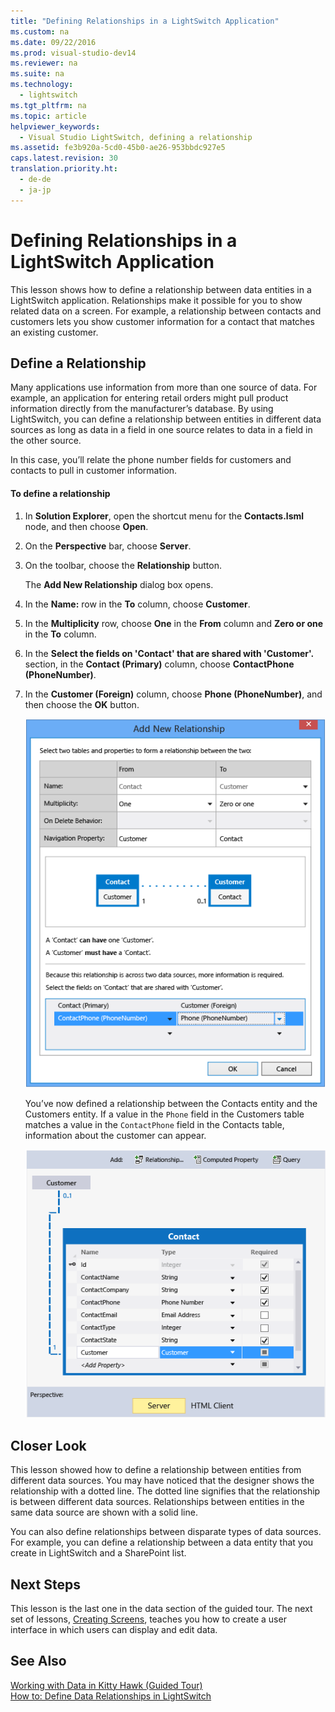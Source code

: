 ```yaml
---
title: "Defining Relationships in a LightSwitch Application"
ms.custom: na
ms.date: 09/22/2016
ms.prod: visual-studio-dev14
ms.reviewer: na
ms.suite: na
ms.technology: 
  - lightswitch
ms.tgt_pltfrm: na
ms.topic: article
helpviewer_keywords: 
  - Visual Studio LightSwitch, defining a relationship
ms.assetid: fe3b920a-5cd0-45b0-ae26-953bbdc927e5
caps.latest.revision: 30
translation.priority.ht: 
  - de-de
  - ja-jp
---
```

# Defining Relationships in a LightSwitch Application
This lesson shows how to define a relationship between data entities in a LightSwitch application. Relationships make it possible for you to show related data on a screen. For example, a relationship between contacts and customers lets you show customer information for a contact that matches an existing customer.  
  
## Define a Relationship  
 Many applications use information from more than one source of data. For example, an application for entering retail orders might pull product information directly from the manufacturer’s database. By using LightSwitch, you can define a relationship between entities in different data sources as long as data in a field in one source relates to data in a field in the other source.  
  
 In this case, you’ll relate the phone number fields for customers and contacts to pull in customer information.  
  
#### To define a relationship  
  
1.  In **Solution Explorer**, open the shortcut menu for the **Contacts.lsml** node, and then choose **Open**.  
  
2.  On the **Perspective** bar, choose **Server**.  
  
3.  On the toolbar, choose the **Relationship** button.  
  
     The **Add New Relationship** dialog box opens.  
  
4.  In the **Name:** row in the **To** column, choose **Customer**.  
  
5.  In the **Multiplicity** row, choose **One** in the **From** column and **Zero or one** in the **To** column.  
  
6.  In the **Select the fields on 'Contact' that are shared with 'Customer'.** section, in the **Contact (Primary)** column, choose **ContactPhone (PhoneNumber)**.  
  
7.  In the **Customer (Foreign)** column, choose **Phone (PhoneNumber)**, and then choose the **OK** button.  
  
     ![Define the relationship](../vs140/media/ls_tour03.png "LS_Tour03")  
  
     You’ve now defined a relationship between the Contacts entity and the Customers entity. If a value in the `Phone` field in the Customers table matches a value in the `ContactPhone` field in the Contacts table, information about the customer can appear.  
  
     ![The completed relationship](../vs140/media/ls_tour04.png "LS_Tour04")  
  
## Closer Look  
 This lesson showed how to define a relationship between entities from different data sources. You may have noticed that the designer shows the relationship with a dotted line. The dotted line signifies that the relationship is between different data sources. Relationships between entities in the same data source are shown with a solid line.  
  
 You can also define relationships between disparate types of data sources. For example, you can define a relationship between a data entity that you create in LightSwitch and a SharePoint list.  
  
## Next Steps  
 This lesson is the last one in the data section of the guided tour. The next set of lessons, [Creating Screens](../vs140/creating-screens-in-lightswitch.md), teaches you how to create a user interface in which users can display and edit data.  
  
## See Also  
 [Working with Data in Kitty Hawk (Guided Tour)](../vs140/working-with-data-in-lightswitch.md)   
 [How to: Define Data Relationships in LightSwitch](../vs140/how-to--define-data-relationships-in-lightswitch.md)